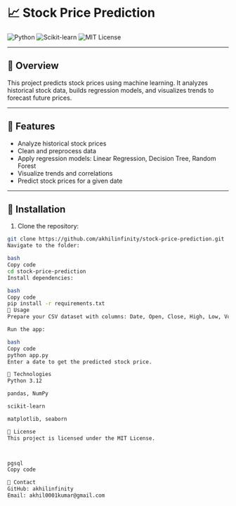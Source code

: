 # 📈 Stock Price Prediction

![Python](https://img.shields.io/badge/Python-3.12-blue) ![Scikit-learn](https://img.shields.io/badge/Scikit--learn-0.24.2-orange) ![MIT License](https://img.shields.io/badge/License-MIT-green)

---

## 🔹 Overview
This project predicts stock prices using machine learning. It analyzes historical stock data, builds regression models, and visualizes trends to forecast future prices.  

---

## 🔹 Features
- Analyze historical stock prices  
- Clean and preprocess data  
- Apply regression models: Linear Regression, Decision Tree, Random Forest  
- Visualize trends and correlations  
- Predict stock prices for a given date  

---

## 🔹 Installation
1. Clone the repository:  
```bash
git clone https://github.com/akhilinfinity/stock-price-prediction.git
Navigate to the folder:

bash
Copy code
cd stock-price-prediction
Install dependencies:

bash
Copy code
pip install -r requirements.txt
🔹 Usage
Prepare your CSV dataset with columns: Date, Open, Close, High, Low, Volume.

Run the app:

bash
Copy code
python app.py
Enter a date to get the predicted stock price.

🔹 Technologies
Python 3.12

pandas, NumPy

scikit-learn

matplotlib, seaborn

🔹 License
This project is licensed under the MIT License.



pgsql
Copy code

🔹 Contact
GitHub: akhilinfinity
Email: akhil0001kumar@gmail.com

